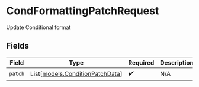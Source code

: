 # CondFormattingPatchRequest

Update Conditional format


## Fields

| Field                                                              | Type                                                               | Required                                                           | Description                                                        |
| ------------------------------------------------------------------ | ------------------------------------------------------------------ | ------------------------------------------------------------------ | ------------------------------------------------------------------ |
| `patch`                                                            | List[[models.ConditionPatchData](../models/conditionpatchdata.md)] | :heavy_check_mark:                                                 | N/A                                                                |